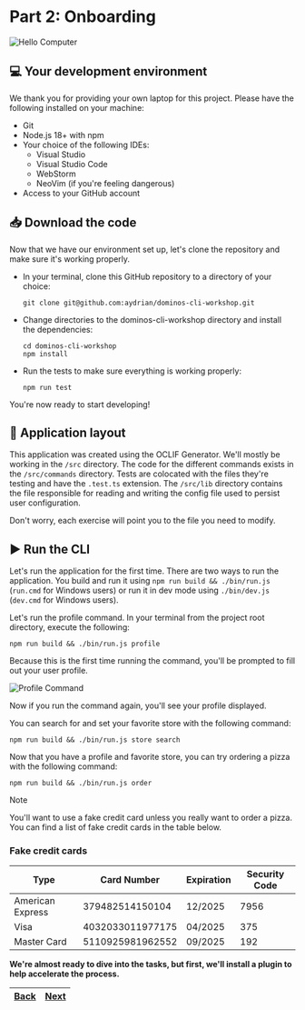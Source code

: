 # Part 2: Onboarding

![Hello Computer](https://media.giphy.com/media/PxSFAnuubLkSA/giphy.gif)

## 💻 Your development environment

We thank you for providing your own laptop for this project. Please have the following installed on your machine:

- Git
- Node.js 18+ with npm
- Your choice of the following IDEs:
  - Visual Studio
  - Visual Studio Code
  - WebStorm
  - NeoVim (if you're feeling dangerous)
- Access to your GitHub account

## 📥 Download the code

Now that we have our environment set up, let's clone the repository and make sure it's working properly.

- In your terminal, clone this GitHub repository to a directory of your choice:
  ```shell
  git clone git@github.com:aydrian/dominos-cli-workshop.git
  ```
- Change directories to the dominos-cli-workshop directory and install the dependencies:
  ```shell
  cd dominos-cli-workshop
  npm install
  ```
- Run the tests to make sure everything is working properly:
  ```shell
  npm run test
  ```

You're now ready to start developing!

## 🔨 Application layout

This application was created using the OCLIF Generator. We'll mostly be working in the `/src` directory. The code for the different commands exists in the `/src/commands` directory. Tests are colocated with the files they're testing and have the `.test.ts` extension. The `/src/lib` directory contains the file responsible for reading and writing the config file used to persist user configuration.

Don't worry, each exercise will point you to the file you need to modify.

## ▶️ Run the CLI

Let's run the application for the first time. There are two ways to run the application. You build and run it using `npm run build && ./bin/run.js` (`run.cmd` for Windows users) or run it in dev mode using `./bin/dev.js` (`dev.cmd` for Windows users).

Let's run the profile command. In your terminal from the project root directory, execute the following:

```shell
npm run build && ./bin/run.js profile
```

Because this is the first time running the command, you'll be prompted to fill out your user profile.

![Profile Command](./assets/initial-profile-command.gif)

Now if you run the command again, you'll see your profile displayed.

You can search for and set your favorite store with the following command:

```shell
npm run build && ./bin/run.js store search
```

Now that you have a profile and favorite store, you can try ordering a pizza with the following command:

```shell
npm run build && ./bin/run.js order
```

> [!NOTE]
> You'll want to use a fake credit card unless you really want to order a pizza. You can find a list of fake credit cards in the table below.

### Fake credit cards

| Type             | Card Number      | Expiration | Security Code |
| ---------------- | ---------------- | ---------- | ------------- |
| American Express | 379482514150104  | 12/2025    | 7956          |
| Visa             | 4032033011977175 | 04/2025    | 375           |
| Master Card      | 5110925981962552 | 09/2025    | 192           |

**We're almost ready to dive into the tasks, but first, we'll install a plugin to help accelerate the process.**

| [Back](part-1.md) | [Next](part-3.md) |
| ----------------- | ----------------- |
